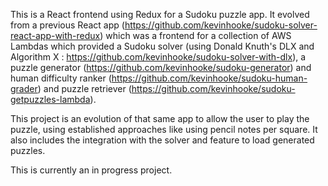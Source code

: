 This is a React frontend using Redux for a Sudoku puzzle app. It evolved from a previous React app (https://github.com/kevinhooke/sudoku-solver-react-app-with-redux) which was a frontend for a collection of AWS Lambdas
which provided a Sudoku solver (using Donald Knuth's DLX and Algorithm X : https://github.com/kevinhooke/sudoku-solver-with-dlx), a puzzle generator (https://github.com/kevinhooke/sudoku-generator) and human difficulty ranker (https://github.com/kevinhooke/sudoku-human-grader) and puzzle retriever (https://github.com/kevinhooke/sudoku-getpuzzles-lambda).


This project is an evolution of that same app to allow the user to play the puzzle, using established approaches like using
pencil notes per square. It also includes the integration with the solver and feature to load generated puzzles.

This is currently an in progress project.
